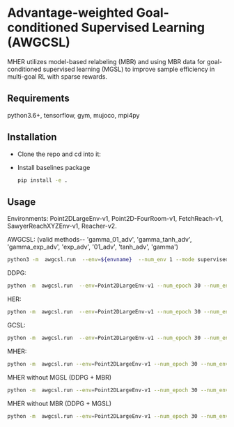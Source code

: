 # Advantage-weighted Goal-conditioned Supervised Learning (AWGCSL)
MHER utilizes model-based relabeling (MBR) and using MBR data for goal-conditioned supervised learning (MGSL) to improve sample efficiency in multi-goal RL with sparse rewards.

<!-- <div style="text-align: center;">
<img src="pics/model-based-relabeling.png" height=250 >
</div> -->


## Requirements
python3.6+, tensorflow, gym, mujoco, mpi4py

## Installation
- Clone the repo and cd into it:

- Install baselines package
    ```bash
    pip install -e .
    ```


## Usage
Environments: Point2DLargeEnv-v1, Point2D-FourRoom-v1, FetchReach-v1, SawyerReachXYZEnv-v1, Reacher-v2.

AWGCSL: (valid methods-- 'gamma_01_adv', 'gamma_tanh_adv', 'gamma_exp_adv', 'exp_adv',  '01_adv', 'tanh_adv', 'gamma')
```bash
python3 -m  awgcsl.run  --env=${envname}  --num_env 1 --mode supervised --log_path ~/${path_name} --su_method ${method} 
```

DDPG:
```bash
python -m  awgcsl.run  --env=Point2DLargeEnv-v1 --num_epoch 30 --num_env 1 --noher True --log_path=~/logs/point/ --save_path=~/logs/ddpg/point/model/
```
HER:
```bash
python -m  awgcsl.run  --env=Point2DLargeEnv-v1 --num_epoch 30 --num_env 1 
```
GCSL:
```bash
python -m  awgcsl.run  --env=Point2DLargeEnv-v1 --num_epoch 30 --num_env 1 --mode supervised
```
MHER:
```bash
python -m  awgcsl.run --env=Point2DLargeEnv-v1 --num_epoch 30 --num_env 1  --n_step 5 --mode dynamic --alpha 3 --mb_relabeling_ratio 0.8 
```
MHER without MGSL (DDPG + MBR)
```bash
python -m  awgcsl.run --env=Point2DLargeEnv-v1 --num_epoch 30 --num_env 1  --n_step 5 --mode dynamic --alpha 0 --mb_relabeling_ratio 0.8  --no_mgsl True 
```
MHER without MBR (DDPG + MGSL)
```bash
python -m  awgcsl.run --env=Point2DLargeEnv-v1 --num_epoch 30 --num_env 1  --n_step 5 --mode dynamic --mb_relabeling_ratio 0.8  --no_mb_relabel True
```
